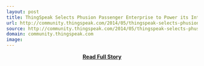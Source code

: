 ```yaml
---
layout: post
title: ThingSpeak Selects Phusion Passenger Enterprise to Power its Internet of Things API
url: http://community.thingspeak.com/2014/05/thingspeak-selects-phusion-passenger-enterprise-to-power-its-internet-of-things-api/
source: http://community.thingspeak.com/2014/05/thingspeak-selects-phusion-passenger-enterprise-to-power-its-internet-of-things-api/
domain: community.thingspeak.com
image: 
---
```


<p></p>
<center><p><a href="http://community.thingspeak.com/2014/05/thingspeak-selects-phusion-passenger-enterprise-to-power-its-internet-of-things-api/" style='padding:25px; font-sze:18px; font-weight: bold;'>Read Full Story</a></p></center>

